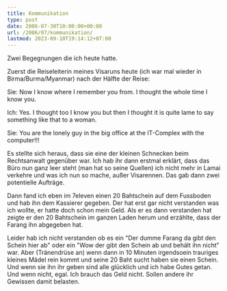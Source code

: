 ```yaml
---
title: Kommunikation
type: post
date: 2006-07-30T10:00:00+00:00
url: /2006/07/kommunikation/
lastmod: 2023-09-10T19:14:12+07:00
---
```

Zwei Begegnungen die ich heute hatte.

Zuerst die Reiseleiterin meines Visaruns heute (ich war mal wieder in Birma/Burma/Myanmar) nach der Hälfte der Reise:

Sie: Now I know where I remember you from. I thought the whole time I know you.

Ich: Yes. I thought too I know you but then I thought it is quite lame to say something like that to a woman.

Sie: You are the lonely guy in the big office at the IT-Complex with the computer!!!

Es stellte sich heraus, dass sie eine der kleinen Schnecken beim Rechtsanwalt gegenüber war. Ich hab ihr dann erstmal erklärt, dass das Büro nun ganz leer steht (man hat so seine Quellen) ich nicht mehr in Lamai verkehre und was ich nun so mache, außer Visarennen. Das gab dann zwei potentielle Aufträge.

Dann fand ich eben im 7eleven einen 20 Bahtschein auf dem Fussboden und hab ihn dem Kassierer gegeben. Der hat erst gar nicht verstanden was ich wollte, er hatte doch schon mein Geld. Als er es dann verstanden hat zeigte er den 20 Bahtschein im ganzen Laden herum und erzählte, dass der Farang ihn abgegeben hat.

Leider hab ich nicht verstanden ob es ein "Der dumme Farang da gibt den Schein hier ab" oder ein "Wow der gibt den Schein ab und behält ihn nicht" war. Aber (Tränendrüse an) wenn dann in 10 Minuten irgendsoein trauriges kleines Mädel rein kommt und seine 20 Baht sucht haben sie einen Schein. Und wenn sie ihn ihr geben sind alle glücklich und ich habe Gutes getan. Und wenn nicht, egal. Ich brauch das Geld nicht. Sollen andere ihr Gewissen damit belasten.
